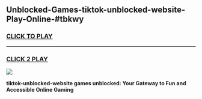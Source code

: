 
## Unblocked-Games-tiktok-unblocked-website-Play-Online-#tbkwy
<h3>
<a href="https://premium.freeplayer.one?title=tiktok-unblocked-website&ref=24F">CLICK TO PLAY</a></h3>
<hr>

<h3>
<a href="https://premium.freeplayer.one?title=tiktok-unblocked-website&ref=24F">CLICK 2 PLAY</a>
  
</h3>

<a href="https://premium.freeplayer.one?title=tiktok-unblocked-website&ref=24F/"><img src="https://clearcache.store/games.png"></a>


**tiktok-unblocked-website games unblocked: Your Gateway to Fun and Accessible Online Gaming**
